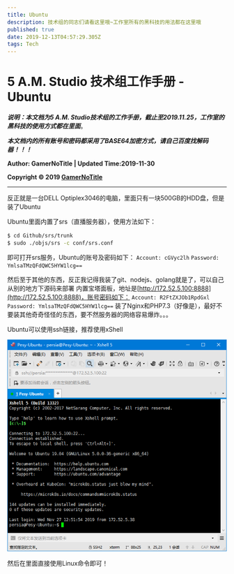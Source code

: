 ```yaml
---
title: Ubuntu
description: 技术组的同志们请看这里哦~工作室所有的黑科技的用法都在这里哦
published: true
date: 2019-12-13T04:57:29.305Z
tags: Tech
---
```


# 5 A.M. Studio 技术组工作手册 - Ubuntu

***说明：本文档为5 A.M. Studio技术组的工作手册，截止至2019.11.25，工作室的黑科技的使用方式都在里面***。

***本文档内的所有账号和密码都采用了BASE64加密方式，请自己百度找解码器！！！***

**Author: GamerNoTitle | Updated Time:2019-11-30**

**Copyright © 2019 [GamerNoTitle](http://bili33.top)**

---

反正就是一台DELL Optiplex3046的电脑，里面只有一块500GB的HDD盘，但是装了Ubuntu

Ubuntu里面内置了srs（直播服务器），使用方法如下：

```bash
$ cd Github/srs/trunk
$ sudo ./objs/srs -c conf/srs.conf
```

即可打开srs服务，Ubuntu的账号及密码如下：
``Account: cGVyc2lh``
``Password: YmlsaTMzQFdQWC5HYW1lcg==``

然后至于其他的东西，反正我记得我装了git、nodejs、golang就是了，可以自己从别的地方下源码来部署
内置宝塔面板，地址是[http://172.52.5.100:8888](http://172.52.5.100:8888)，账号密码如下：
``Account: R2FtZXJOb1RpdGxl``
``Password: YmlsaTMzQFdQWC5HYW1lcg==``
装了Nginx和PHP7.3（好像是），最好不要装其他奇奇怪怪的东西，要不然服务器的网络容易爆炸。。。

Ubuntu可以使用ssh链接，推荐使用xShell

![](/img/2-1-1.png)

然后在里面直接使用Linux命令即可！
